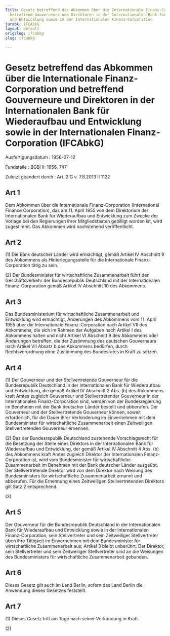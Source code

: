 ```yaml
---
Title: Gesetz betreffend das Abkommen über die Internationale Finanz-Corporation und
  betreffend Gouverneure und Direktoren in der Internationalen Bank für Wiederaufbau
  und Entwicklung sowie in der Internationalen Finanz-Corporation
jurabk: IFCAbkG
layout: default
origslug: ifcabkg
slug: ifcabkg

---
```


# Gesetz betreffend das Abkommen über die Internationale Finanz-Corporation und betreffend Gouverneure und Direktoren in der Internationalen Bank für Wiederaufbau und Entwicklung sowie in der Internationalen Finanz-Corporation (IFCAbkG)

Ausfertigungsdatum
:   1956-07-12

Fundstelle
:   BGBl II: 1956, 747

Zuletzt geändert durch
:   Art. 2 G v. 7.8.2013 II 1122


## Art 1

Dem Abkommen über die Internationale Finanz-Corporation (International
Finance Corporation), das am 11. April 1955 von dem Direktorium der
Internationalen Bank für Wiederaufbau und Entwicklung zum Zwecke der
Vorlage bei den Regierungen ihrer Mitgliedstaaten gebilligt worden
ist, wird zugestimmt. Das Abkommen wird nachstehend veröffentlicht.


## Art 2

(1) Die
Bank deutscher Länder wird ermächtigt, gemäß Artikel IV Abschnitt 9
des Abkommens als Hinterlegungsstelle für die Internationale Finanz-
Corporation tätig zu sein.

(2) Der Bundesminister für wirtschaftliche Zusammenarbeit führt den
Geschäftsverkehr der Bundesrepublik Deutschland mit der
Internationalen Finanz-Corporation gemäß Artikel IV Abschnitt 10 des
Abkommens.


## Art 3

Das Bundesministerium für wirtschaftliche Zusammenarbeit und
Entwicklung wird ermächtigt, Änderungen des Abkommens vom 11. April
1955 über die Internationale Finanz-Corporation nach Artikel VII des
Abkommens, die sich im Rahmen der Aufgaben nach Artikel I des
Abkommens halten und nicht Artikel VI Abschnitt 9 des Abkommens oder
Änderungen betreffen, die der Zustimmung des deutschen Gouverneurs
nach Artikel VII Absatz b des Abkommens bedürfen, durch
Rechtsverordnung ohne Zustimmung des Bundesrates in Kraft zu setzen.


## Art 4

(1) Der Gouverneur und der Stellvertretende Gouverneur für die
Bundesrepublik Deutschland in der Internationalen Bank für
Wiederaufbau und Entwicklung, die gemäß Artikel IV Abschnitt 2 Abs.
(b) des Abkommens kraft Amtes zugleich Gouverneur und
Stellvertretender Gouverneur in der Internationalen Finanz-Corporation
sind, werden von der Bundesregierung im Benehmen mit der
Bank deutscher Länder bestellt und abberufen. Der Gouverneur und der
Stellvertretende Gouverneur können, soweit erforderlich, für die Dauer
ihrer Verhinderung im Einvernehmen mit dem Bundesminister für
wirtschaftliche Zusammenarbeit einen Zeitweiligen Stellvertretenden
Gouverneur ernennen.

(2) Das der Bundesrepublik Deutschland zustehende Vorschlagsrecht für
die Besetzung der Stelle eines Direktors in der Internationalen Bank
für Wiederaufbau und Entwicklung, der gemäß Artikel IV Abschnitt 4
Abs. (b) des Abkommens kraft Amtes zugleich Direktor der
Internationalen Finanz-Corporation ist, wird vom Bundesminister für
wirtschaftliche Zusammenarbeit im Benehmen mit der
Bank deutscher Länder ausgeübt. Der Stellvertretende Direktor wird von
dem Direktor nach Weisung des Bundesministers für wirtschaftliche
Zusammenarbeit ernannt und abberufen. Für die Ernennung eines
Zeitweiligen Stellvertretenden Direktors gilt Satz 2 entsprechend.

(3)


## Art 5

Der Gouverneur für die Bundesrepublik Deutschland in der
Internationalen Bank für Wiederaufbau und Entwicklung sowie in der
Internationalen Finanz-Corporation, sein Stellvertreter und sein
Zeitweiliger Stellvertreter üben ihre Tätigkeit im Einvernehmen mit
dem Bundesminister für wirtschaftliche Zusammenarbeit aus; Artikel 3
bleibt unberührt. Der Direktor, sein Stellvertreter und sein
Zeitweiliger Stellvertreter sind an die Weisungen des Bundesministers
für wirtschaftliche Zusammenarbeit gebunden.


## Art 6

Dieses Gesetz gilt auch im Land Berlin, sofern das Land Berlin die
Anwendung dieses Gesetzes feststellt.


## Art 7

(1) Dieses Gesetz tritt am Tage nach seiner Verkündung in Kraft.

(2)

